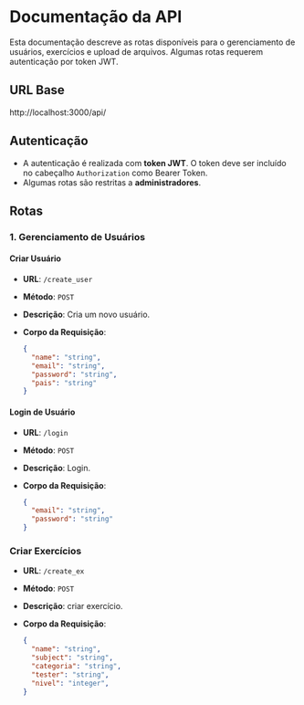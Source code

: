 # Documentação da API

Esta documentação descreve as rotas disponíveis para o gerenciamento de usuários, exercícios e upload de arquivos. Algumas rotas requerem autenticação por token JWT.

## URL Base

http://localhost:3000/api/

## Autenticação

- A autenticação é realizada com **token JWT**. O token deve ser incluído no cabeçalho `Authorization` como Bearer Token.
- Algumas rotas são restritas a **administradores**.

## Rotas

### 1. Gerenciamento de Usuários

#### Criar Usuário

- **URL**: `/create_user`
- **Método**: `POST`
- **Descrição**: Cria um novo usuário.
- **Corpo da Requisição**:

  ```json
  {
    "name": "string",
    "email": "string",
    "password": "string",
    "pais": "string"
  }
  ```

#### Login de Usuário

- **URL**: `/login`
- **Método**: `POST`
- **Descrição**: Login.
- **Corpo da Requisição**:

  ```json
  {
    "email": "string",
    "password": "string"
  }
  ```

### Criar Exercícios

- **URL**: `/create_ex`
- **Método**: `POST`
- **Descrição**: criar exercício.
- **Corpo da Requisição**:

  ```json
  {
    "name": "string",
    "subject": "string",
    "categoria": "string",
    "tester": "string",
    "nivel": "integer",
  }
  ```
